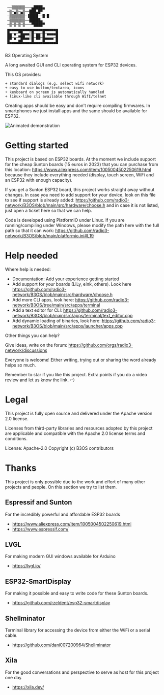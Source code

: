 ```
                           
 ──▒▒▒▒▒▒───▄████▄         
 ─▒─▄▒─▄▒──███▄█▀          
 ─▒▒▒▒▒▒▒─▐████──█─█       
 ─▒▒▒▒▒▒▒──█████▄          
 ─▒─▒─▒─▒───▀████▀         
 ▄▄▄▄▄▄▄▄▄▄▄▄▄▄▄▄▄▄▄▄▄▄▄   
 █▄─▄─▀█▄▄▄░█─▄▄─█─▄▄▄▄█   
 ██─▄─▀██▄▄░█─██─█▄▄▄▄─█   
 █▄▄▄▄██▄▄▄▄█▄▄▄▄█▄▄▄▄▄█   
                           

```

B3 Operating System

A long awaited GUI and CLI operating system
for ESP32 devices.


This OS provides:

    + standard dialogs (e.g. select wifi network)
    + easy to use button/textarea, icons
    + keyboard on screen is automatically handled
    + linux-like cli available through WifI/telnet


Creating apps should be easy and don't require
compiling firmwares. In smartphones we just install
apps and the same should be available for ESP32.


![Animated demonstration](/docs/screenshots/video_2023-03-24_10-19-02.gif)



# Getting started

This project is based on ESP32 boards. At the moment we include support for the cheap Sunton boards (15 euros in 2023) that you can purchase from this location: https://www.aliexpress.com/item/1005004502250619.html because they include everything needed (display, touch screen, WiFi and an ESP32 with enough capacity).

If you get a Sunton ESP32 board, this project works straight away without changes. In case you need to add support for your device, look on this file to see if support is already added: https://github.com/radio3-network/B3OS/blob/main/src/hardware/choose.h and in case it is not listed, just open a ticket here so that we can help.

Code is developed using PlatformIO under Linux. If you are running/compiling under Windows, please modify the path here with the full path so that it can work: https://github.com/radio3-network/B3OS/blob/main/platformio.ini#L19


# Help needed

Where help is needed:

+ Documentation: Add your experience getting started
+ Add support for your boards (LiLy, eInk, others). Look here https://github.com/radio3-network/B3OS/blob/main/src/hardware/choose.h
+ Add more CLI apps, look here: https://github.com/radio3-network/B3OS/tree/main/src/apps/terminal
+ Add a text editor for CLI: https://github.com/radio3-network/B3OS/blob/main/src/apps/terminal/text_editor.cpp
+ Add dynamic loading of binaries, look here: https://github.com/radio3-network/B3OS/blob/main/src/apps/launcher/apps.cpp

Other things you can help?

Give ideas, write on the forum: https://github.com/orgs/radio3-network/discussions

Everyone is welcome! Either writing, trying out or sharing the word already helps so much.

Remember to star if you like this project. Extra points if you do a video review and let us know the link. :-)


# Legal

This project is fully open source and delivered under the Apache version 2.0 license.

Licenses from third-party libraries and resources adopted by this project are applicable and compatible with the Apache 2.0 license terms and conditions.

License: Apache-2.0
Copyright (c) B3OS contributors


# Thanks

This project is only possible due to the work and effort of many other projects and people.
On this section we try to list them.


## Espressif and Sunton
For the incredibly powerful and affordable ESP32 boards
+ https://www.aliexpress.com/item/1005004502250619.html
+ https://www.espressif.com/


## LVGL
For making modern GUI windows available for Arduino
+ https://lvgl.io/


## ESP32-SmartDisplay
For making it possible and easy to write code
for these Sunton boards.
+ https://github.com/rzeldent/esp32-smartdisplay


## Shellminator
Terminal library for accessing the device from
either the WiFi or a serial cable.
+ https://github.com/dani007200964/Shellminator


## Xila
For the good conversations and perspective to serve as host for this project one day.
+ https://xila.dev/